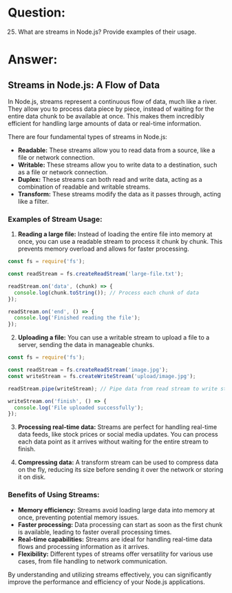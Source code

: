 # Question:

25. What are streams in Node.js? Provide examples of their usage.

# Answer:

## Streams in Node.js: A Flow of Data

In Node.js, streams represent a continuous flow of data, much like a river. They allow you to process data piece by piece, instead of waiting for the entire data chunk to be available at once. This makes them incredibly efficient for handling large amounts of data or real-time information.

There are four fundamental types of streams in Node.js:

* **Readable:** These streams allow you to read data from a source, like a file or network connection.
* **Writable:** These streams allow you to write data to a destination, such as a file or network connection.
* **Duplex:** These streams can both read and write data, acting as a combination of readable and writable streams.
* **Transform:** These streams modify the data as it passes through, acting like a filter.

### Examples of Stream Usage:

1. **Reading a large file:** Instead of loading the entire file into memory at once, you can use a readable stream to process it chunk by chunk. This prevents memory overload and allows for faster processing.

```javascript
const fs = require('fs');

const readStream = fs.createReadStream('large-file.txt');

readStream.on('data', (chunk) => {
  console.log(chunk.toString()); // Process each chunk of data
});

readStream.on('end', () => {
  console.log('Finished reading the file');
});
```

2. **Uploading a file:** You can use a writable stream to upload a file to a server, sending the data in manageable chunks.

```javascript
const fs = require('fs');

const readStream = fs.createReadStream('image.jpg');
const writeStream = fs.createWriteStream('upload/image.jpg');

readStream.pipe(writeStream); // Pipe data from read stream to write stream

writeStream.on('finish', () => {
  console.log('File uploaded successfully');
});
```

3. **Processing real-time data:** Streams are perfect for handling real-time data feeds, like stock prices or social media updates. You can process each data point as it arrives without waiting for the entire stream to finish.

4. **Compressing data:** A transform stream can be used to compress data on the fly, reducing its size before sending it over the network or storing it on disk.

### Benefits of Using Streams:

* **Memory efficiency:** Streams avoid loading large data into memory at once, preventing potential memory issues.
* **Faster processing:** Data processing can start as soon as the first chunk is available, leading to faster overall processing times.
* **Real-time capabilities:** Streams are ideal for handling real-time data flows and processing information as it arrives.
* **Flexibility:** Different types of streams offer versatility for various use cases, from file handling to network communication.

By understanding and utilizing streams effectively, you can significantly improve the performance and efficiency of your Node.js applications. 
